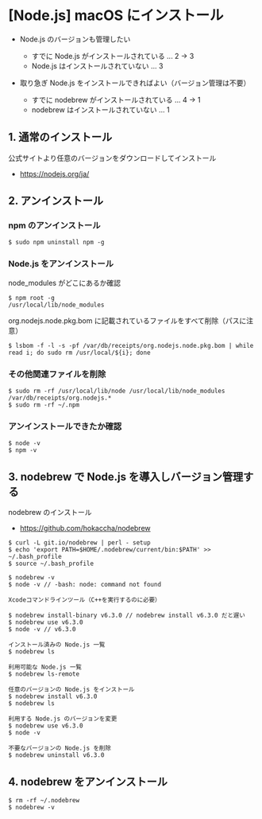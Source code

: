 # [Node.js] macOS にインストール

- Node.js のバージョンも管理したい
  - すでに Node.js がインストールされている ... 2 → 3
  - Node.js はインストールされていない ... 3

- 取り急ぎ Node.js をインストールできればよい（バージョン管理は不要）
  - すでに nodebrew がインストールされている ... 4 → 1
  - nodebrew はインストールされていない ... 1

## 1. 通常のインストール

公式サイトより任意のバージョンをダウンロードしてインストール

- https://nodejs.org/ja/

## 2. アンインストール

### npm のアンインストール

```
$ sudo npm uninstall npm -g
```

### Node.js をアンインストール

node_modules がどこにあるか確認
```
$ npm root -g
/usr/local/lib/node_modules
```

org.nodejs.node.pkg.bom に記載されているファイルをすべて削除（パスに注意）
```
$ lsbom -f -l -s -pf /var/db/receipts/org.nodejs.node.pkg.bom | while read i; do sudo rm /usr/local/${i}; done
```

### その他関連ファイルを削除
```
$ sudo rm -rf /usr/local/lib/node /usr/local/lib/node_modules /var/db/receipts/org.nodejs.*
$ sudo rm -rf ~/.npm
```

### アンインストールできたか確認
```
$ node -v
$ npm -v
```

## 3. nodebrew で Node.js を導入しバージョン管理する

nodebrew のインストール

- https://github.com/hokaccha/nodebrew

```
$ curl -L git.io/nodebrew | perl - setup
$ echo 'export PATH=$HOME/.nodebrew/current/bin:$PATH' >> ~/.bash_profile
$ source ~/.bash_profile

$ nodebrew -v
$ node -v // -bash: node: command not found

Xcodeコマンドラインツール（C++を実行するのに必要）

$ nodebrew install-binary v6.3.0 // nodebrew install v6.3.0 だと遅い
$ nodebrew use v6.3.0
$ node -v // v6.3.0

インストール済みの Node.js 一覧
$ nodebrew ls

利用可能な Node.js 一覧
$ nodebrew ls-remote

任意のバージョンの Node.js をインストール
$ nodebrew install v6.3.0
$ nodebrew ls

利用する Node.js のバージョンを変更
$ nodebrew use v6.3.0
$ node -v

不要なバージョンの Node.js を削除
$ nodebrew uninstall v6.3.0
```

## 4. nodebrew をアンインストール
```
$ rm -rf ~/.nodebrew
$ nodebrew -v
```
